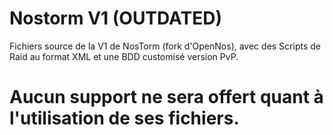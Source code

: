 # Nostorm V1 (OUTDATED)
  Fichiers source de la V1 de NosTorm (fork d'OpenNos), avec des Scripts de Raid au format XML et une BDD customisé version PvP.

# Aucun support ne sera offert quant à l'utilisation de ses fichiers.
